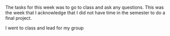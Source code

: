 The tasks for this week was to go to class and ask any questions. This was the week
that I acknowledge that I did not have time in the semester to do a final project. 

I went to class and lead for my group